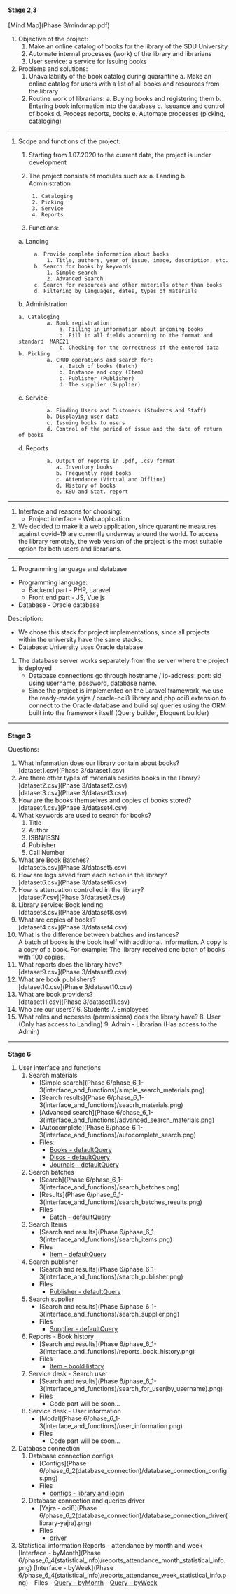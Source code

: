 #### **Stage 2,3**

[Mind Map](Phase 3/mindmap.pdf)


1. Objective of the project:
    1. Make an online catalog of books for the library of the SDU University
    2. Automate internal processes (work) of the library and librarians
    3. User service: a service for issuing books
2. Problems and solutions:
    1. Unavailability of the book catalog during quarantine
        a. Make an online catalog for users with a list of all books and resources from the library
    2. Routine work of librarians:
        a. Buying books and registering them
        b. Entering book information into the database
        c. Issuance and control of books
        d. Process reports, books
        e. Automate processes (picking, cataloging)



---
1. Scope and functions of the project:
    1. Starting from 1.07.2020 to the current date, the project is under development
    2. The project consists of modules such as:
        a. Landing
        b. Administration
    
            1. Cataloging
            2. Picking
            3. Service
            4. Reports
          
    3. Functions: 
    
   a. Landing
    
            a. Provide complete information about books
                1. Title, authors, year of issue, image, description, etc.    
            b. Search for books by keywords
                1. Simple search
                2. Advanced Search
            c. Search for resources and other materials other than books
            d. Filtering by languages, dates, types of materials
    
   b. Administration 
    
       a. Cataloging  
                a. Book registration:  
                    a. Filling in information about incoming books 
                    b. Fill in all fields according to the format and standard  MARC21
                    c. Checking for the correctness of the entered data  
       b. Picking  
                a. CRUD operations and search for:
                    a. Batch of books (Batch)
                    b. Instance and copy (Item)
                    c. Publisher (Publisher)
                    d. The supplier (Supplier)
   c. Service
    
                a. Finding Users and Customers (Students and Staff)
                b. Displaying user data
                c. Issuing books to users
                d. Control of the period of issue and the date of return of books
   d. Reports
    
                a. Output of reports in .pdf, .csv format
                   a. Inventory books
                   b. Frequently read books
                   c. Attendance (Virtual and Offline)
                   d. History of books
                   e. KSU and Stat. report

---




1. Interface and reasons for choosing:
    *   Project interface - Web application
2. We decided to make it a web application, since quarantine measures against covid-19 are currently underway around the world. To access the library remotely, the web version of the project is the most suitable option for both users and librarians.



---




1. Programming language and database
*   Programming language:
    *   Backend part - PHP, Laravel
    *   Front end part - JS, Vue js
*   Database - Oracle database

Description:



*   We chose this stack for project implementations, since all projects within the university have the same stacks.
*   Database: University uses Oracle database
1. The database server works separately from the server where the project is deployed
    *   Database connections go through hostname / ip-address: port: sid using username, password, database name.
    *   Since the project is implemented on the Laravel framework, we use the ready-made yajra / oracle-oci8 library and php oci8 extension to connect to the Oracle database and build sql queries using the ORM built into the framework itself (Query builder, Eloquent builder)



---



#### 
**Stage 3**

Questions:



1. What information does our library contain about books? \
[dataset1.csv](Phase 3/dataset1.csv)
2. Are there other types of materials besides books in the library? \
[dataset2.csv](Phase 3/dataset2.csv) \
[dataset3.csv](Phase 3/dataset3.csv)
3. How are the books themselves and copies of books stored? \
[dataset4.csv](Phase 3/dataset4.csv)
4. What keywords are used to search for books?
    1. Title
    2. Author
    3. ISBN/ISSN
    4. Publisher
    5. Call Number
5. What are Book Batches? \
[dataset5.csv](Phase 3/dataset5.csv)
6. How are logs saved from each action in the library? \
[dataset6.csv](Phase 3/dataset6.csv)
7. How is attenuation controlled in the library? \
[dataset7.csv](Phase 3/dataset7.csv)
8. Library service: Book lending \
[dataset8.csv](Phase 3/dataset8.csv)
9. What are copies of books? \
[dataset4.csv](Phase 3/dataset4.csv)
10. What is the difference between batches and instances? \
A batch of books is the book itself with additional. information. A copy is a copy of a book. For example: The library received one batch of books with 100 copies.
11. What reports does the library have? \
[dataset9.csv](Phase 3/dataset9.csv)
12. What are book publishers? \
[dataset10.csv](Phase 3/dataset10.csv)
13. What are book providers? \
[dataset11.csv](Phase 3/dataset11.csv)
14. Who are our users?
    6. Students
    7. Employees
15. What roles and accesses (permissions) does the library have?
    8. User (Only has access to Landing)
    9. Admin - Librarian (Has access to the Admin)

---



#### 
**Stage 6**


1. User interface and functions
    1. Search materials
        - [Simple search](Phase 6/phase_6_1-3(interface_and_functions)/simple_search_materials.png)
        - [Search results](Phase 6/phase_6_1-3(interface_and_functions)/seacrh_materials.png)
        - [Advanced search](Phase 6/phase_6_1-3(interface_and_functions)/advanced_search_materials.png)
        - [Autocomplete](Phase 6/phase_6_1-3(interface_and_functions)/autocomplete_search.png)
        - Files:
            - [Books - defaultQuery](app/Models/Media/Book.php)
            - [Discs - defaultQuery](app/Models/Media/Disc.php)
            - [Journals - defaultQuery](app/Models/Media/Journal.php)
    2. Search batches
        - [Search](Phase 6/phase_6_1-3(interface_and_functions)/search_batches.png)
        - [Results](Phase 6/phase_6_1-3(interface_and_functions)/search_batches_results.png)
        - Files
            - [Batch - defaultQuery](app/Models/Acquisition/Batch/Batch.php)
    3. Search Items
        - [Search and results](Phase 6/phase_6_1-3(interface_and_functions)/search_items.png)
        - Files
            - [Item - defaultQuery](app/Models/Acquisition/Item/Item.php)
    4. Search publisher
        - [Search and results](Phase 6/phase_6_1-3(interface_and_functions)/search_publisher.png)
        - Files
            - [Publisher - defaultQuery](app/Models/Acquisition/Publisher/Publisher.php)
    5. Search supplier
        - [Search and results](Phase 6/phase_6_1-3(interface_and_functions)/search_supplier.png)
        - Files
            - [Supplier - defaultQuery](app/Models/Acquisition/Supplier/Supplier.php)
    6. Reports - Book history
        - [Search and results](Phase 6/phase_6_1-3(interface_and_functions)/reports_book_history.png)
        - Files
            - [Item - bookHistory](app/Models/Acquisition/Item/ItemReports.php)
    7. Service desk - Search user
        - [Search and results](Phase 6/phase_6_1-3(interface_and_functions)/search_for_user(by_username).png)
        - Files
            - Code part will be soon...
    8. Service desk - User information
        - [Modal](Phase 6/phase_6_1-3(interface_and_functions)/user_information.png)
        - Files
            - Code part will be soon...
2. Database connection
    1. Database connection configs
        - [Configs](Phase 6/phase_6_2(database_connection)/database_connection_configs.png)
        - Files
            - [configs - library and login](config/database.php)
    2. Database connection and queries driver
        - [Yajra - oci8](Phase 6/phase_6_2(database_connection)/database_connection_driver(library-yajra).png)
        - Files
            - [driver](composer.json)
3. Statistical information
    Reports - attendance by month and week
        [Interface - byMonth](Phase 6/phase_6_4(statistical_info)/reports_attendance_month_statistical_info.png)
        [Interface - byWeek](Phase 6/phase_6_4(statistical_info)/reports_attendance_week_statistical_info.png)
        - Files
            - [Query - byMonth](app/Models/User/WebLog.php)
            - [Query - byWeek](app/Models/User/WebLog.php)

